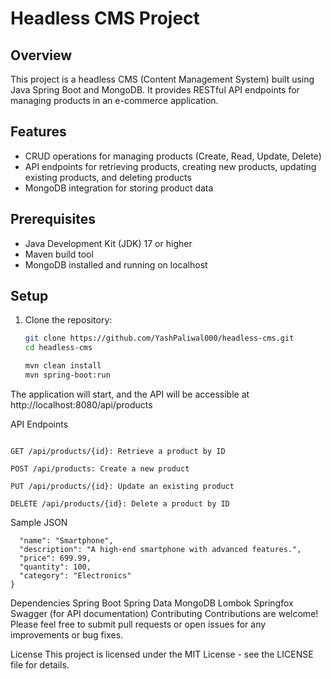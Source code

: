 # Headless CMS Project

## Overview
This project is a headless CMS (Content Management System) built using Java Spring Boot and MongoDB. It provides RESTful API endpoints for managing products in an e-commerce application.

## Features
- CRUD operations for managing products (Create, Read, Update, Delete)
- API endpoints for retrieving products, creating new products, updating existing products, and deleting products
- MongoDB integration for storing product data

## Prerequisites
- Java Development Kit (JDK) 17 or higher
- Maven build tool
- MongoDB installed and running on localhost

## Setup
1. Clone the repository:
   ```bash
   git clone https://github.com/YashPaliwal000/headless-cms.git
   cd headless-cms

   mvn clean install
   mvn spring-boot:run
   ```

The application will start, and the API will be accessible at http://localhost:8080/api/products

API Endpoints
```GET /api/products: Retrieve all products

GET /api/products/{id}: Retrieve a product by ID

POST /api/products: Create a new product

PUT /api/products/{id}: Update an existing product

DELETE /api/products/{id}: Delete a product by ID
```
Sample JSON

```{
  "name": "Smartphone",
  "description": "A high-end smartphone with advanced features.",
  "price": 699.99,
  "quantity": 100,
  "category": "Electronics"
}
```
Dependencies
Spring Boot
Spring Data MongoDB
Lombok
Springfox Swagger (for API documentation)
Contributing
Contributions are welcome! Please feel free to submit pull requests or open issues for any improvements or bug fixes.

License
This project is licensed under the MIT License - see the LICENSE file for details.



